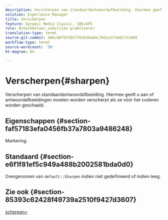 ```yaml
---
description: Verscherpen van standaardantwoordafbeelding. Hiermee geeft u aan of antwoordafbeeldingen moeten worden verscherpt als ze vóór het coderen worden geschaald.
solution: Experience Manager
title: Verscherpen
feature: Dynamic Media Classic, SDK/API
role: Ontwikkelaar,zakelijke praktiserer
translation-type: tm+mt
source-git-commit: d0bc88f55f857762b3bab4c76d1e3f3dd2733d60
workflow-type: tm+mt
source-wordcount: '56'
ht-degree: 0%

---
```



# Verscherpen{#sharpen}

Verscherpen van standaardantwoordafbeelding. Hiermee geeft u aan of antwoordafbeeldingen moeten worden verscherpt als ze vóór het coderen worden geschaald.

## Eigenschappen {#section-faf57183efa0456fb37a7803a9486248}

Markering.

## Standaard {#section-e6f1f81ef5c949a488b2002581bda0d0}

Overgenomen van `default::Sharpen` indien niet gedefinieerd of indien leeg.

## Zie ook {#section-85393c62428f49739a2510f9427d3607}

[scherpen=](../../../../../ir-api/http-protocol/image-rendering-api-ref/c-ir-http-protocol-ref/c-ir-http-protocol-command-reference/r-ir-http-sharpen.md#reference-13034d22d176483cb99ccafc2a4f6a6e)
